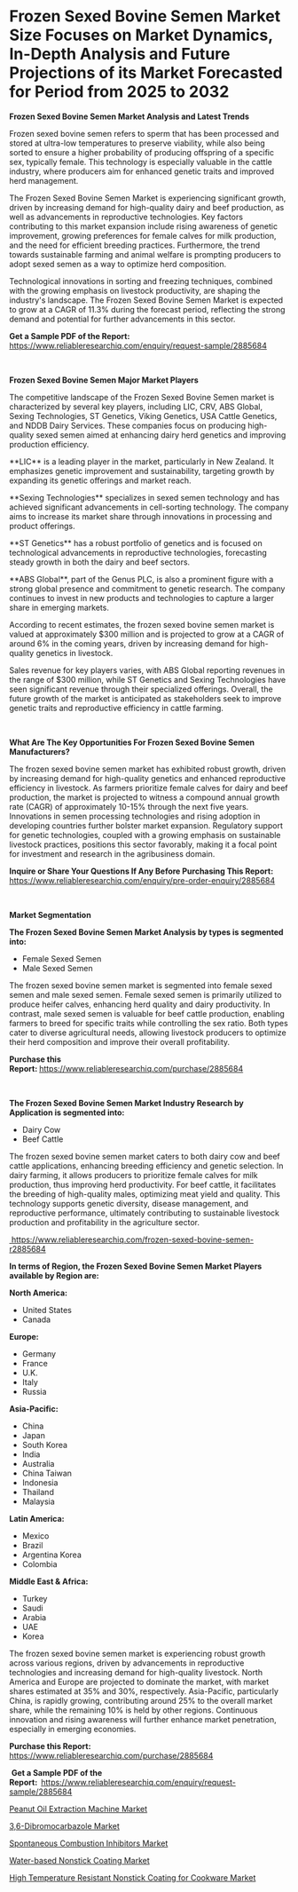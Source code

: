 <p><h1>Frozen Sexed Bovine Semen Market Size Focuses on Market Dynamics, In-Depth Analysis and Future Projections of its Market Forecasted for Period from 2025 to 2032</h1></p><p><strong>Frozen Sexed Bovine Semen Market Analysis and Latest Trends</strong></p>
<p><p>Frozen sexed bovine semen refers to sperm that has been processed and stored at ultra-low temperatures to preserve viability, while also being sorted to ensure a higher probability of producing offspring of a specific sex, typically female. This technology is especially valuable in the cattle industry, where producers aim for enhanced genetic traits and improved herd management.</p><p>The Frozen Sexed Bovine Semen Market is experiencing significant growth, driven by increasing demand for high-quality dairy and beef production, as well as advancements in reproductive technologies. Key factors contributing to this market expansion include rising awareness of genetic improvement, growing preferences for female calves for milk production, and the need for efficient breeding practices. Furthermore, the trend towards sustainable farming and animal welfare is prompting producers to adopt sexed semen as a way to optimize herd composition.</p><p>Technological innovations in sorting and freezing techniques, combined with the growing emphasis on livestock productivity, are shaping the industry's landscape. The Frozen Sexed Bovine Semen Market is expected to grow at a CAGR of 11.3% during the forecast period, reflecting the strong demand and potential for further advancements in this sector.</p></p>
<p><strong>Get a Sample PDF of the Report:&nbsp;</strong> <a href="https://www.reliableresearchiq.com/enquiry/request-sample/2885684?utm_campaign=1140&utm_medium=2&utm_source=Github&utm_content=ia&utm_term=13032025&utm_id=frozen-sexed-bovine-semen">https://www.reliableresearchiq.com/enquiry/request-sample/2885684</a></p>
<p>&nbsp;</p>
<p><strong>Frozen Sexed Bovine Semen Major Market Players</strong></p>
<p><p>The competitive landscape of the Frozen Sexed Bovine Semen market is characterized by several key players, including LIC, CRV, ABS Global, Sexing Technologies, ST Genetics, Viking Genetics, USA Cattle Genetics, and NDDB Dairy Services. These companies focus on producing high-quality sexed semen aimed at enhancing dairy herd genetics and improving production efficiency.</p><p>**LIC** is a leading player in the market, particularly in New Zealand. It emphasizes genetic improvement and sustainability, targeting growth by expanding its genetic offerings and market reach. </p><p>**Sexing Technologies** specializes in sexed semen technology and has achieved significant advancements in cell-sorting technology. The company aims to increase its market share through innovations in processing and product offerings. </p><p>**ST Genetics** has a robust portfolio of genetics and is focused on technological advancements in reproductive technologies, forecasting steady growth in both the dairy and beef sectors.</p><p>**ABS Global**, part of the Genus PLC, is also a prominent figure with a strong global presence and commitment to genetic research. The company continues to invest in new products and technologies to capture a larger share in emerging markets.</p><p>According to recent estimates, the frozen sexed bovine semen market is valued at approximately $300 million and is projected to grow at a CAGR of around 6% in the coming years, driven by increasing demand for high-quality genetics in livestock.</p><p>Sales revenue for key players varies, with ABS Global reporting revenues in the range of $300 million, while ST Genetics and Sexing Technologies have seen significant revenue through their specialized offerings. Overall, the future growth of the market is anticipated as stakeholders seek to improve genetic traits and reproductive efficiency in cattle farming.</p></p>
<p>&nbsp;</p>
<p><strong>What Are The Key Opportunities For Frozen Sexed Bovine Semen Manufacturers?</strong></p>
<p><p>The frozen sexed bovine semen market has exhibited robust growth, driven by increasing demand for high-quality genetics and enhanced reproductive efficiency in livestock. As farmers prioritize female calves for dairy and beef production, the market is projected to witness a compound annual growth rate (CAGR) of approximately 10-15% through the next five years. Innovations in semen processing technologies and rising adoption in developing countries further bolster market expansion. Regulatory support for genetic technologies, coupled with a growing emphasis on sustainable livestock practices, positions this sector favorably, making it a focal point for investment and research in the agribusiness domain.</p></p>
<p><strong>Inquire or Share Your Questions If Any Before Purchasing This Report:</strong> <a href="https://www.reliableresearchiq.com/enquiry/pre-order-enquiry/2885684?utm_campaign=1140&utm_medium=2&utm_source=Github&utm_content=ia&utm_term=13032025&utm_id=frozen-sexed-bovine-semen">https://www.reliableresearchiq.com/enquiry/pre-order-enquiry/2885684</a></p>
<p>&nbsp;</p>
<p><strong>Market Segmentation</strong></p>
<p><strong>The Frozen Sexed Bovine Semen Market Analysis by types is segmented into:</strong></p>
<p><ul><li>Female Sexed Semen</li><li>Male Sexed Semen</li></ul></p>
<p><p>The frozen sexed bovine semen market is segmented into female sexed semen and male sexed semen. Female sexed semen is primarily utilized to produce heifer calves, enhancing herd quality and dairy productivity. In contrast, male sexed semen is valuable for beef cattle production, enabling farmers to breed for specific traits while controlling the sex ratio. Both types cater to diverse agricultural needs, allowing livestock producers to optimize their herd composition and improve their overall profitability.</p></p>
<p><strong>Purchase this Report:&nbsp;</strong><a href="https://www.reliableresearchiq.com/purchase/2885684?utm_campaign=1140&utm_medium=2&utm_source=Github&utm_content=ia&utm_term=13032025&utm_id=frozen-sexed-bovine-semen">https://www.reliableresearchiq.com/purchase/2885684</a></p>
<p>&nbsp;</p>
<p><strong>The Frozen Sexed Bovine Semen Market Industry Research by Application is segmented into:</strong></p>
<p><ul><li>Dairy Cow</li><li>Beef Cattle</li></ul></p>
<p><p>The frozen sexed bovine semen market caters to both dairy cow and beef cattle applications, enhancing breeding efficiency and genetic selection. In dairy farming, it allows producers to prioritize female calves for milk production, thus improving herd productivity. For beef cattle, it facilitates the breeding of high-quality males, optimizing meat yield and quality. This technology supports genetic diversity, disease management, and reproductive performance, ultimately contributing to sustainable livestock production and profitability in the agriculture sector.</p></p>
<p><a href="https://www.reliableresearchiq.com/frozen-sexed-bovine-semen-r2885684?utm_campaign=1140&utm_medium=2&utm_source=Github&utm_content=ia&utm_term=13032025&utm_id=frozen-sexed-bovine-semen">&nbsp;https://www.reliableresearchiq.com/frozen-sexed-bovine-semen-r2885684</a></p>
<p><strong>In terms of Region, the Frozen Sexed Bovine Semen Market Players available by Region are:</strong></p>
<p>
    <p> <strong> North America: </strong>
        <ul>
            <li>United States</li>
            <li>Canada</li>
        </ul>
        </p> 
    <p> <strong> Europe: </strong>
        <ul>
            <li>Germany</li>
            <li>France</li>
            <li>U.K.</li>
            <li>Italy</li>
            <li>Russia</li>
        </ul>
        </p> 
    <p> <strong> Asia-Pacific: </strong>
        <ul>
            <li>China</li>
            <li>Japan</li>
            <li>South Korea</li>
            <li>India</li>
            <li>Australia</li>
            <li>China Taiwan</li>
            <li>Indonesia</li>
            <li>Thailand</li>
            <li>Malaysia</li>
        </ul>
        </p> 
    <p> <strong> Latin America: </strong>
        <ul>
            <li>Mexico</li>
            <li>Brazil</li>
            <li>Argentina Korea</li>
            <li>Colombia</li>
        </ul>
        </p> 
    <p> <strong> Middle East & Africa: </strong>
        <ul>
            <li>Turkey</li>
            <li>Saudi</li>
            <li>Arabia</li>
            <li>UAE</li>
            <li>Korea</li>
        </ul>
    </p>
    </p>
<p><p>The frozen sexed bovine semen market is experiencing robust growth across various regions, driven by advancements in reproductive technologies and increasing demand for high-quality livestock. North America and Europe are projected to dominate the market, with market shares estimated at 35% and 30%, respectively. Asia-Pacific, particularly China, is rapidly growing, contributing around 25% to the overall market share, while the remaining 10% is held by other regions. Continuous innovation and rising awareness will further enhance market penetration, especially in emerging economies.</p></p>
<p><strong>Purchase this Report: </strong><a href="https://www.reliableresearchiq.com/purchase/2885684?utm_campaign=1140&utm_medium=2&utm_source=Github&utm_content=ia&utm_term=13032025&utm_id=frozen-sexed-bovine-semen">https://www.reliableresearchiq.com/purchase/2885684</a></p>
<p>&nbsp;<strong>Get a Sample PDF of the Report:&nbsp;&nbsp;</strong><a href="https://www.reliableresearchiq.com/enquiry/request-sample/2885684?utm_campaign=1140&utm_medium=2&utm_source=Github&utm_content=ia&utm_term=13032025&utm_id=frozen-sexed-bovine-semen">https://www.reliableresearchiq.com/enquiry/request-sample/2885684</a></p>
<p><strong></strong></p>
<p><p><a href="https://github.com/jullselai/Market-Research-Report-List-1/blob/main/peanut-oil-extraction-machine-market.md?utm_campaign=1140&utm_medium=2&utm_source=Github&utm_content=ia&utm_term=13032025&utm_id=frozen-sexed-bovine-semen">Peanut Oil Extraction Machine Market</a></p><p><a href="https://github.com/luhleickov/Market-Research-Report-List-1/blob/main/36-dibromocarbazole-market.md?utm_campaign=1140&utm_medium=2&utm_source=Github&utm_content=ia&utm_term=13032025&utm_id=frozen-sexed-bovine-semen">3,6-Dibromocarbazole Market</a></p><p><a href="https://github.com/sukeldrage0g/Market-Research-Report-List-1/blob/main/spontaneous-combustion-inhibitors-market.md?utm_campaign=1140&utm_medium=2&utm_source=Github&utm_content=ia&utm_term=13032025&utm_id=frozen-sexed-bovine-semen">Spontaneous Combustion Inhibitors Market</a></p><p><a href="https://github.com/elceryaneik/Market-Research-Report-List-1/blob/main/water-based-nonstick-coating-market.md?utm_campaign=1140&utm_medium=2&utm_source=Github&utm_content=ia&utm_term=13032025&utm_id=frozen-sexed-bovine-semen">Water-based Nonstick Coating Market</a></p><p><a href="https://github.com/dusektwinec3/Market-Research-Report-List-1/blob/main/high-temperature-resistant-nonstick-coating-for-cookware-market.md?utm_campaign=1140&utm_medium=2&utm_source=Github&utm_content=ia&utm_term=13032025&utm_id=frozen-sexed-bovine-semen">High Temperature Resistant Nonstick Coating for Cookware Market</a></p></p>